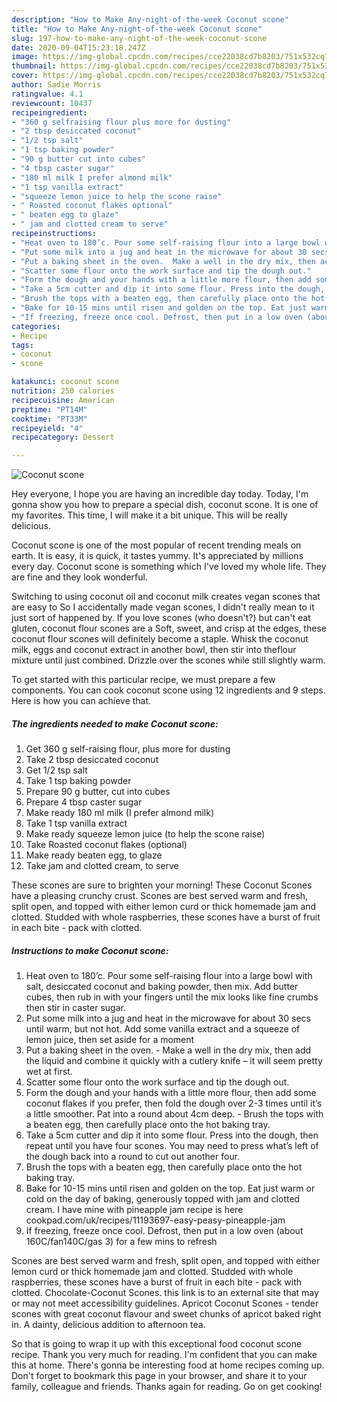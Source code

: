 ```yaml
---
description: "How to Make Any-night-of-the-week Coconut scone"
title: "How to Make Any-night-of-the-week Coconut scone"
slug: 197-how-to-make-any-night-of-the-week-coconut-scone
date: 2020-09-04T15:23:18.247Z
image: https://img-global.cpcdn.com/recipes/cce22038cd7b8203/751x532cq70/coconut-scone-recipe-main-photo.jpg
thumbnail: https://img-global.cpcdn.com/recipes/cce22038cd7b8203/751x532cq70/coconut-scone-recipe-main-photo.jpg
cover: https://img-global.cpcdn.com/recipes/cce22038cd7b8203/751x532cq70/coconut-scone-recipe-main-photo.jpg
author: Sadie Morris
ratingvalue: 4.1
reviewcount: 10437
recipeingredient:
- "360 g selfraising flour plus more for dusting"
- "2 tbsp desiccated coconut"
- "1/2 tsp salt"
- "1 tsp baking powder"
- "90 g butter cut into cubes"
- "4 tbsp caster sugar"
- "180 ml milk I prefer almond milk"
- "1 tsp vanilla extract"
- "squeeze lemon juice to help the scone raise"
- " Roasted coconut flakes optional"
- " beaten egg to glaze"
- " jam and clotted cream to serve"
recipeinstructions:
- "Heat oven to 180’c. Pour some self-raising flour into a large bowl with salt, desiccated coconut and baking powder, then mix. Add butter cubes, then rub in with your fingers until the mix looks like fine crumbs then stir in caster sugar."
- "Put some milk into a jug and heat in the microwave for about 30 secs until warm, but not hot. Add some vanilla extract and a squeeze of lemon juice, then set aside for a moment"
- "Put a baking sheet in the oven.  Make a well in the dry mix, then add the liquid and combine it quickly with a cutlery knife – it will seem pretty wet at first."
- "Scatter some flour onto the work surface and tip the dough out."
- "Form the dough and your hands with a little more flour, then add some coconut flakes if you prefer, then fold the dough over 2-3 times until it’s a little smoother. Pat into a round about 4cm deep.  Brush the tops with a beaten egg, then carefully place onto the hot baking tray."
- "Take a 5cm cutter and dip it into some flour. Press into the dough, then repeat until you have four scones. You may need to press what’s left of the dough back into a round to cut out another four."
- "Brush the tops with a beaten egg, then carefully place onto the hot baking tray."
- "Bake for 10-15 mins until risen and golden on the top. Eat just warm or cold on the day of baking, generously topped with jam and clotted cream. I have mine with pineapple jam recipe is here cookpad.com/uk/recipes/11193697-easy-peasy-pineapple-jam"
- "If freezing, freeze once cool. Defrost, then put in a low oven (about 160C/fan140C/gas 3) for a few mins to refresh"
categories:
- Recipe
tags:
- coconut
- scone

katakunci: coconut scone 
nutrition: 250 calories
recipecuisine: American
preptime: "PT14M"
cooktime: "PT33M"
recipeyield: "4"
recipecategory: Dessert

---
```



![Coconut scone](https://img-global.cpcdn.com/recipes/cce22038cd7b8203/751x532cq70/coconut-scone-recipe-main-photo.jpg)

Hey everyone, I hope you are having an incredible day today. Today, I'm gonna show you how to prepare a special dish, coconut scone. It is one of my favorites. This time, I will make it a bit unique. This will be really delicious.

Coconut scone is one of the most popular of recent trending meals on earth. It is easy, it is quick, it tastes yummy. It's appreciated by millions every day. Coconut scone is something which I've loved my whole life. They are fine and they look wonderful.

Switching to using coconut oil and coconut milk creates vegan scones that are easy to So I accidentally made vegan scones, I didn&#39;t really mean to it just sort of happened by. If you love scones (who doesn&#39;t?) but can&#39;t eat gluten, coconut flour scones are a Soft, sweet, and crisp at the edges, these coconut flour scones will definitely become a staple. Whisk the coconut milk, eggs and coconut extract in another bowl, then stir into theflour mixture until just combined. Drizzle over the scones while still slightly warm.


To get started with this particular recipe, we must prepare a few components. You can cook coconut scone using 12 ingredients and 9 steps. Here is how you can achieve that.

<!--inarticleads1-->

##### The ingredients needed to make Coconut scone:

1. Get 360 g self-raising flour, plus more for dusting
1. Take 2 tbsp desiccated coconut
1. Get 1/2 tsp salt
1. Take 1 tsp baking powder
1. Prepare 90 g butter, cut into cubes
1. Prepare 4 tbsp caster sugar
1. Make ready 180 ml milk (I prefer almond milk)
1. Take 1 tsp vanilla extract
1. Make ready squeeze lemon juice (to help the scone raise)
1. Take  Roasted coconut flakes (optional)
1. Make ready  beaten egg, to glaze
1. Take  jam and clotted cream, to serve


These scones are sure to brighten your morning! These Coconut Scones have a pleasing crunchy crust. Scones are best served warm and fresh, split open, and topped with either lemon curd or thick homemade jam and clotted. Studded with whole raspberries, these scones have a burst of fruit in each bite - pack with clotted. 

<!--inarticleads2-->

##### Instructions to make Coconut scone:

1. Heat oven to 180’c. Pour some self-raising flour into a large bowl with salt, desiccated coconut and baking powder, then mix. Add butter cubes, then rub in with your fingers until the mix looks like fine crumbs then stir in caster sugar.
1. Put some milk into a jug and heat in the microwave for about 30 secs until warm, but not hot. Add some vanilla extract and a squeeze of lemon juice, then set aside for a moment
1. Put a baking sheet in the oven.  - Make a well in the dry mix, then add the liquid and combine it quickly with a cutlery knife – it will seem pretty wet at first.
1. Scatter some flour onto the work surface and tip the dough out.
1. Form the dough and your hands with a little more flour, then add some coconut flakes if you prefer, then fold the dough over 2-3 times until it’s a little smoother. Pat into a round about 4cm deep.  - Brush the tops with a beaten egg, then carefully place onto the hot baking tray.
1. Take a 5cm cutter and dip it into some flour. Press into the dough, then repeat until you have four scones. You may need to press what’s left of the dough back into a round to cut out another four.
1. Brush the tops with a beaten egg, then carefully place onto the hot baking tray.
1. Bake for 10-15 mins until risen and golden on the top. Eat just warm or cold on the day of baking, generously topped with jam and clotted cream. I have mine with pineapple jam recipe is here cookpad.com/uk/recipes/11193697-easy-peasy-pineapple-jam
1. If freezing, freeze once cool. Defrost, then put in a low oven (about 160C/fan140C/gas 3) for a few mins to refresh


Scones are best served warm and fresh, split open, and topped with either lemon curd or thick homemade jam and clotted. Studded with whole raspberries, these scones have a burst of fruit in each bite - pack with clotted. Chocolate-Coconut Scones. this link is to an external site that may or may not meet accessibility guidelines. Apricot Coconut Scones - tender scones with great coconut flavour and sweet chunks of apricot baked right in. A dainty, delicious addition to afternoon tea. 

So that is going to wrap it up with this exceptional food coconut scone recipe. Thank you very much for reading. I'm confident that you can make this at home. There's gonna be interesting food at home recipes coming up. Don't forget to bookmark this page in your browser, and share it to your family, colleague and friends. Thanks again for reading. Go on get cooking!
